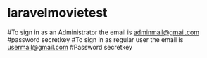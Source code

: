 # laravelmovietest

#To sign in as an Administrator the email is adminmail@gmail.com
#password secretkey
#To sign in as regular user the email is usermail@gmail.com
#Password secretkey
